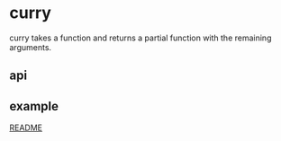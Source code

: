 # curry

curry takes a function and returns a partial function
with the remaining arguments.

## api

## example


[README](../../../README.md#function)
